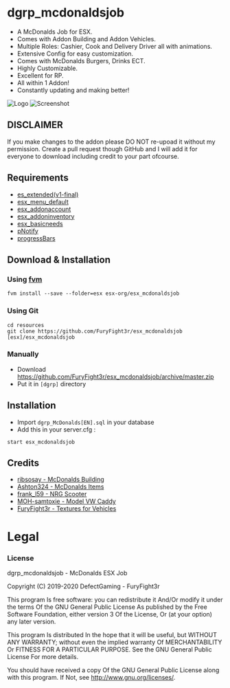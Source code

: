 # dgrp_mcdonaldsjob
- A McDonalds Job for ESX. 
- Comes with Addon Building and Addon Vehicles.
- Multiple Roles: Cashier, Cook and Delivery Driver all with animations.
- Extensive Config for easy customization.
- Comes with McDonalds Burgers, Drinks ECT.
- Highly Customizable.
- Excellent for RP.
- All within 1 Addon!
- Constantly updating and making better!

![Logo](https://i.imgur.com/dA1Qe1d.png)
![Screenshot](https://i.imgur.com/2bmybq8.png)

## DISCLAIMER
If you make changes to the addon please DO NOT re-upoad it without my permission. Create a pull request though GitHub and I will add it for everyone to download including credit to your part ofcourse.

## Requirements
- [es_extended(v1-final)](https://github.com/ESX-Org/es_extended/tree/v1-final)
- [esx_menu_default](https://github.com/ESX-Org/esx_menu_default)
- [esx_addonaccount](https://github.com/ESX-Org/esx_addonaccount)
- [esx_addoninventory](https://github.com/ESX-Org/esx_addoninventory)
- [esx_basicneeds](https://github.com/ESX-Org/esx_basicneeds)
- [pNotify](https://github.com/Nick78111/pNotify)
- [progressBars](https://github.com/EthanPeacock/progressBars)

## Download & Installation

### Using [fvm](https://github.com/qlaffont/fvm-installer)
```
fvm install --save --folder=esx esx-org/esx_mcdonaldsjob
```

### Using Git
```
cd resources
git clone https://github.com/FuryFight3r/esx_mcdonaldsjob [esx]/esx_mcdonaldsjob
```

### Manually
- Download https://github.com/FuryFight3r/esx_mcdonaldsjob/archive/master.zip
- Put it in `[dgrp]` directory


## Installation
- Import `dgrp_McDonalds[EN].sql` in your database
- Add this in your server.cfg :

```
start esx_mcdonaldsjob
```

## Credits

- [ribsosay - McDonalds Building](https://www.gta5-mods.com/maps/mcdonalds-building-with-interior-and-drive-through-v-0-01)
- [Ashton324 - McDonalds Items](https://forum.cfx.re/t/release-esx-mcdonalds-items/1204906)
- [frank_l59 - NRG Scooter](https://www.gta5-mods.com/vehicles/nrg-mc3)
- [MOH-samtoxie - Model VW Caddy](https://www.gta5-mods.com/vehicles/addon-volkswagen-caddy-pizza-delivery-danish-dansk)
- [FuryFight3r - Textures for Vehicles](https://github.com/FuryFight3r/)


# Legal
### License
dgrp_mcdonaldsjob - McDonalds ESX Job

Copyright (C) 2019-2020 DefectGaming - FuryFight3r

This program Is free software: you can redistribute it And/Or modify it under the terms Of the GNU General Public License As published by the Free Software Foundation, either version 3 Of the License, Or (at your option) any later version.

This program Is distributed In the hope that it will be useful, but WITHOUT ANY WARRANTY; without even the implied warranty Of MERCHANTABILITY Or FITNESS FOR A PARTICULAR PURPOSE. See the GNU General Public License For more details.

You should have received a copy Of the GNU General Public License along with this program. If Not, see http://www.gnu.org/licenses/.
